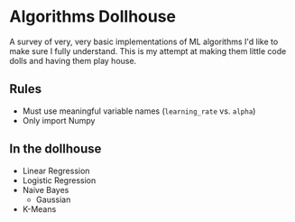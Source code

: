 # Algorithms Dollhouse

A survey of very, very basic implementations of ML algorithms I'd like to make 
sure I fully understand. This is my attempt at making them little code dolls 
and having them play house.

## Rules
* Must use meaningful variable names (`learning_rate` vs. `alpha`)
* Only import Numpy

## In the dollhouse
* Linear Regression
* Logistic Regression
* Naive Bayes
    * Gaussian
* K-Means
